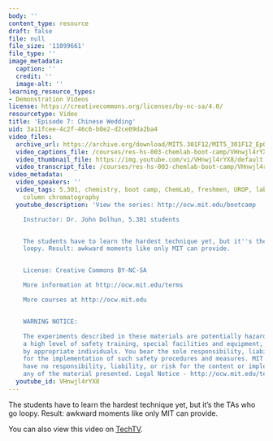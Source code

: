 ```yaml
---
body: ''
content_type: resource
draft: false
file: null
file_size: '11099661'
file_type: ''
image_metadata:
  caption: ''
  credit: ''
  image-alt: ''
learning_resource_types:
- Demonstration Videos
license: https://creativecommons.org/licenses/by-nc-sa/4.0/
resourcetype: Video
title: 'Episode 7: Chinese Wedding'
uid: 3a11fcee-4c2f-46c6-b0e2-d2ce09da2ba4
video_files:
  archive_url: https://archive.org/download/MIT5.301F12/MIT5_301F12_Ep07_Chinese_Wedding_300k.mp4
  video_captions_file: /courses/res-hs-003-chemlab-boot-camp/VHnwjl4rYX8_captions.webvtt
  video_thumbnail_file: https://img.youtube.com/vi/VHnwjl4rYX8/default.jpg
  video_transcript_file: /courses/res-hs-003-chemlab-boot-camp/VHnwjl4rYX8_transcript.pdf
video_metadata:
  video_speakers: ''
  video_tags: 5.301, chemistry, boot camp, ChemLab, freshmen, UROP, lab, chinese wedding,
    column chromatography
  youtube_description: 'View the series: http://ocw.mit.edu/bootcamp

    Instructor: Dr. John Dolhun, 5.301 students


    The students have to learn the hardest technique yet, but it''s the TAs who go
    loopy. Result: awkward moments like only MIT can provide.


    License: Creative Commons BY-NC-SA

    More information at http://ocw.mit.edu/terms

    More courses at http://ocw.mit.edu


    WARNING NOTICE:

    The experiments described in these materials are potentially hazardous and require
    a high level of safety training, special facilities and equipment, and supervision
    by appropriate individuals. You bear the sole responsibility, liability, and risk
    for the implementation of such safety procedures and measures. MIT and Dow shall
    have no responsibility, liability, or risk for the content or implementation of
    any of the material presented. Legal Notice - http://ocw.mit.edu/terms/'
  youtube_id: VHnwjl4rYX8
---
```

The students have to learn the hardest technique yet, but it’s the TAs who go loopy. Result: awkward moments like only MIT can provide.

You can also view this video on [TechTV](http://techtv.mit.edu/videos/21328-episode-7-chinese-wedding-mit-chemlab-boot-camp).